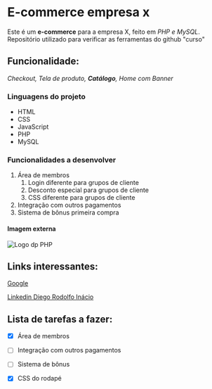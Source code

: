 # E-commerce empresa x

Este é um **e-commerce** para a empresa X, feito em _PHP e MySQL_.
Repositório utilizado para verificar as ferramentas do github "curso"

## Funcionalidade:

_Checkout, Tela de produto, **Catálogo**, Home com Banner_

### Linguagens do projeto

* HTML
* CSS
* JavaScript
* PHP
* MySQL

### Funcionalidades a desenvolver

1. Área de membros
   1. Login diferente para grupos de cliente 
   2. Desconto especial para grupos de cliente 
   3. CSS diferente para grupos de cliente
2. Integração com outros pagamentos
3. Sistema de bônus primeira compra

#### Imagem externa

![Logo dp PHP](https://dkrn4sk0rn31v.cloudfront.net/uploads/2019/02/08152320/melhorar-perfil-desenvolvedor.png)

## Links interessantes:

[Google](https://www.google.com)

[Linkedin Diego Rodolfo Inácio](https://www.linkedin.com/in/diego-rodolfo-in%C3%A1cio-0769641b3/)

 ## Lista de tarefas a fazer:

 - [x] Área de membros
 - [ ] Integração com outros pagamentos
 - [ ] Sistema de bônus
 - [x] CSS do rodapé


